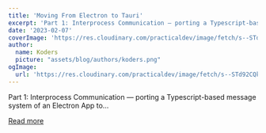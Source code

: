 ```yaml
---
title: 'Moving From Electron to Tauri'
excerpt: 'Part 1: Interprocess Communication — porting a Typescript-based message system of an Electron App to...'
date: '2023-02-07'
coverImage: 'https://res.cloudinary.com/practicaldev/image/fetch/s--STd92CQk--/c_imagga_scale,f_auto,fl_progressive,h_420,q_auto,w_1000/https://dev-to-uploads.s3.amazonaws.com/uploads/articles/4828yllxctncuf9aiz6u.jpg'
author:
  name: Koders
  picture: "assets/blog/authors/koders.png"
ogImage:
  url: 'https://res.cloudinary.com/practicaldev/image/fetch/s--STd92CQk--/c_imagga_scale,f_auto,fl_progressive,h_420,q_auto,w_1000/https://dev-to-uploads.s3.amazonaws.com/uploads/articles/4828yllxctncuf9aiz6u.jpg'
---
```


Part 1: Interprocess Communication — porting a Typescript-based message system of an Electron App to...

[Read more](https://dev.to/pgenfer/moving-from-electron-to-tauri-3791)
